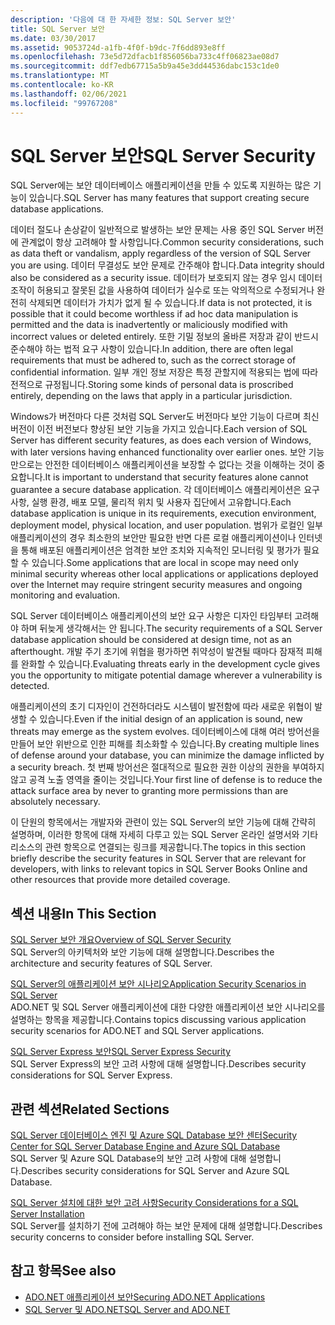 ```yaml
---
description: '다음에 대 한 자세한 정보: SQL Server 보안'
title: SQL Server 보안
ms.date: 03/30/2017
ms.assetid: 9053724d-a1fb-4f0f-b9dc-7f6dd893e8ff
ms.openlocfilehash: 73e5d72dfacb1f856056ba733c4ff06823ae08d7
ms.sourcegitcommit: ddf7edb67715a5b9a45e3dd44536dabc153c1de0
ms.translationtype: MT
ms.contentlocale: ko-KR
ms.lasthandoff: 02/06/2021
ms.locfileid: "99767208"
---
```

# <a name="sql-server-security"></a><span data-ttu-id="1e164-103">SQL Server 보안</span><span class="sxs-lookup"><span data-stu-id="1e164-103">SQL Server Security</span></span>

<span data-ttu-id="1e164-104">SQL Server에는 보안 데이터베이스 애플리케이션을 만들 수 있도록 지원하는 많은 기능이 있습니다.</span><span class="sxs-lookup"><span data-stu-id="1e164-104">SQL Server has many features that support creating secure database applications.</span></span>  
  
 <span data-ttu-id="1e164-105">데이터 절도나 손상같이 일반적으로 발생하는 보안 문제는 사용 중인 SQL Server 버전에 관계없이 항상 고려해야 할 사항입니다.</span><span class="sxs-lookup"><span data-stu-id="1e164-105">Common security considerations, such as data theft or vandalism, apply regardless of the version of SQL Server you are using.</span></span> <span data-ttu-id="1e164-106">데이터 무결성도 보안 문제로 간주해야 합니다.</span><span class="sxs-lookup"><span data-stu-id="1e164-106">Data integrity should also be considered as a security issue.</span></span> <span data-ttu-id="1e164-107">데이터가 보호되지 않는 경우 임시 데이터 조작이 허용되고 잘못된 값을 사용하여 데이터가 실수로 또는 악의적으로 수정되거나 완전히 삭제되면 데이터가 가치가 없게 될 수 있습니다.</span><span class="sxs-lookup"><span data-stu-id="1e164-107">If data is not protected, it is possible that it could become worthless if ad hoc data manipulation is permitted and the data is inadvertently or maliciously modified with incorrect values or deleted entirely.</span></span> <span data-ttu-id="1e164-108">또한 기밀 정보의 올바른 저장과 같이 반드시 준수해야 하는 법적 요구 사항이 있습니다.</span><span class="sxs-lookup"><span data-stu-id="1e164-108">In addition, there are often legal requirements that must be adhered to, such as the correct storage of confidential information.</span></span> <span data-ttu-id="1e164-109">일부 개인 정보 저장은 특정 관할지에 적용되는 법에 따라 전적으로 규정됩니다.</span><span class="sxs-lookup"><span data-stu-id="1e164-109">Storing some kinds of personal data is proscribed entirely, depending on the laws that apply in a particular jurisdiction.</span></span>  
  
 <span data-ttu-id="1e164-110">Windows가 버전마다 다른 것처럼 SQL Server도 버전마다 보안 기능이 다르며 최신 버전이 이전 버전보다 향상된 보안 기능을 가지고 있습니다.</span><span class="sxs-lookup"><span data-stu-id="1e164-110">Each version of SQL Server has different security features, as does each version of Windows, with later versions having enhanced functionality over earlier ones.</span></span> <span data-ttu-id="1e164-111">보안 기능만으로는 안전한 데이터베이스 애플리케이션을 보장할 수 없다는 것을 이해하는 것이 중요합니다.</span><span class="sxs-lookup"><span data-stu-id="1e164-111">It is important to understand that security features alone cannot guarantee a secure database application.</span></span> <span data-ttu-id="1e164-112">각 데이터베이스 애플리케이션은 요구 사항, 실행 환경, 배포 모델, 물리적 위치 및 사용자 집단에서 고유합니다.</span><span class="sxs-lookup"><span data-stu-id="1e164-112">Each database application is unique in its requirements, execution environment, deployment model, physical location, and user population.</span></span> <span data-ttu-id="1e164-113">범위가 로컬인 일부 애플리케이션의 경우 최소한의 보안만 필요한 반면 다른 로컬 애플리케이션이나 인터넷을 통해 배포된 애플리케이션은 엄격한 보안 조치와 지속적인 모니터링 및 평가가 필요할 수 있습니다.</span><span class="sxs-lookup"><span data-stu-id="1e164-113">Some applications that are local in scope may need only minimal security whereas other local applications or applications deployed over the Internet may require stringent security measures and ongoing monitoring and evaluation.</span></span>  
  
 <span data-ttu-id="1e164-114">SQL Server 데이터베이스 애플리케이션의 보안 요구 사항은 디자인 타임부터 고려해야 하며 뒤늦게 생각해서는 안 됩니다.</span><span class="sxs-lookup"><span data-stu-id="1e164-114">The security requirements of a SQL Server database application should be considered at design time, not as an afterthought.</span></span> <span data-ttu-id="1e164-115">개발 주기 초기에 위협을 평가하면 취약성이 발견될 때마다 잠재적 피해를 완화할 수 있습니다.</span><span class="sxs-lookup"><span data-stu-id="1e164-115">Evaluating threats early in the development cycle gives you the opportunity to mitigate potential damage wherever a vulnerability is detected.</span></span>  
  
 <span data-ttu-id="1e164-116">애플리케이션의 초기 디자인이 건전하더라도 시스템이 발전함에 따라 새로운 위협이 발생할 수 있습니다.</span><span class="sxs-lookup"><span data-stu-id="1e164-116">Even if the initial design of an application is sound, new threats may emerge as the system evolves.</span></span> <span data-ttu-id="1e164-117">데이터베이스에 대해 여러 방어선을 만들어 보안 위반으로 인한 피해를 최소화할 수 있습니다.</span><span class="sxs-lookup"><span data-stu-id="1e164-117">By creating multiple lines of defense around your database, you can minimize the damage inflicted by a security breach.</span></span> <span data-ttu-id="1e164-118">첫 번째 방어선은 절대적으로 필요한 권한 이상의 권한을 부여하지 않고 공격 노출 영역을 줄이는 것입니다.</span><span class="sxs-lookup"><span data-stu-id="1e164-118">Your first line of defense is to reduce the attack surface area by never to granting more permissions than are absolutely necessary.</span></span>  
  
 <span data-ttu-id="1e164-119">이 단원의 항목에서는 개발자와 관련이 있는 SQL Server의 보안 기능에 대해 간략히 설명하며, 이러한 항목에 대해 자세히 다루고 있는 SQL Server 온라인 설명서와 기타 리소스의 관련 항목으로 연결되는 링크를 제공합니다.</span><span class="sxs-lookup"><span data-stu-id="1e164-119">The topics in this section briefly describe the security features in SQL Server that are relevant for developers, with links to relevant topics in SQL Server Books Online and other resources that provide more detailed coverage.</span></span>  
  
## <a name="in-this-section"></a><span data-ttu-id="1e164-120">섹션 내용</span><span class="sxs-lookup"><span data-stu-id="1e164-120">In This Section</span></span>  

 [<span data-ttu-id="1e164-121">SQL Server 보안 개요</span><span class="sxs-lookup"><span data-stu-id="1e164-121">Overview of SQL Server Security</span></span>](overview-of-sql-server-security.md)  
 <span data-ttu-id="1e164-122">SQL Server의 아키텍처와 보안 기능에 대해 설명합니다.</span><span class="sxs-lookup"><span data-stu-id="1e164-122">Describes the architecture and security features of SQL Server.</span></span>  
  
 [<span data-ttu-id="1e164-123">SQL Server의 애플리케이션 보안 시나리오</span><span class="sxs-lookup"><span data-stu-id="1e164-123">Application Security Scenarios in SQL Server</span></span>](application-security-scenarios-in-sql-server.md)  
 <span data-ttu-id="1e164-124">ADO.NET 및 SQL Server 애플리케이션에 대한 다양한 애플리케이션 보안 시나리오를 설명하는 항목을 제공합니다.</span><span class="sxs-lookup"><span data-stu-id="1e164-124">Contains topics discussing various application security scenarios for ADO.NET and SQL Server applications.</span></span>  
  
 [<span data-ttu-id="1e164-125">SQL Server Express 보안</span><span class="sxs-lookup"><span data-stu-id="1e164-125">SQL Server Express Security</span></span>](sql-server-express-security.md)  
 <span data-ttu-id="1e164-126">SQL Server Express의 보안 고려 사항에 대해 설명합니다.</span><span class="sxs-lookup"><span data-stu-id="1e164-126">Describes security considerations for SQL Server Express.</span></span>  
  
## <a name="related-sections"></a><span data-ttu-id="1e164-127">관련 섹션</span><span class="sxs-lookup"><span data-stu-id="1e164-127">Related Sections</span></span>  

[<span data-ttu-id="1e164-128">SQL Server 데이터베이스 엔진 및 Azure SQL Database 보안 센터</span><span class="sxs-lookup"><span data-stu-id="1e164-128">Security Center for SQL Server Database Engine and Azure SQL Database</span></span>](/sql/relational-databases/security/security-center-for-sql-server-database-engine-and-azure-sql-database)  
<span data-ttu-id="1e164-129">SQL Server 및 Azure SQL Database의 보안 고려 사항에 대해 설명합니다.</span><span class="sxs-lookup"><span data-stu-id="1e164-129">Describes security considerations for SQL Server and Azure SQL Database.</span></span>

[<span data-ttu-id="1e164-130">SQL Server 설치에 대한 보안 고려 사항</span><span class="sxs-lookup"><span data-stu-id="1e164-130">Security Considerations for a SQL Server Installation</span></span>](/sql/sql-server/install/security-considerations-for-a-sql-server-installation)  
<span data-ttu-id="1e164-131">SQL Server를 설치하기 전에 고려해야 하는 보안 문제에 대해 설명합니다.</span><span class="sxs-lookup"><span data-stu-id="1e164-131">Describes security concerns to consider before installing SQL Server.</span></span>

## <a name="see-also"></a><span data-ttu-id="1e164-132">참고 항목</span><span class="sxs-lookup"><span data-stu-id="1e164-132">See also</span></span>

- [<span data-ttu-id="1e164-133">ADO.NET 애플리케이션 보안</span><span class="sxs-lookup"><span data-stu-id="1e164-133">Securing ADO.NET Applications</span></span>](../securing-ado-net-applications.md)
- [<span data-ttu-id="1e164-134">SQL Server 및 ADO.NET</span><span class="sxs-lookup"><span data-stu-id="1e164-134">SQL Server and ADO.NET</span></span>](index.md)
